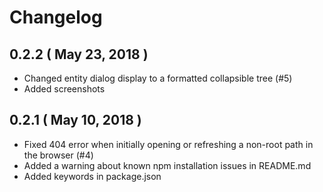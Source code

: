 # Changelog

## 0.2.2 ( May 23, 2018 )
- Changed entity dialog display to a formatted collapsible tree (#5)
- Added screenshots

## 0.2.1 ( May 10, 2018 )
- Fixed 404 error when initially opening or refreshing a non-root path in the browser (#4)
- Added a warning about known npm installation issues in README.md
- Added keywords in package.json
